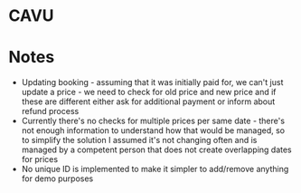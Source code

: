 # CAVU

# Notes
- Updating booking - assuming that it was initially paid for, we can't just update a price - we need to check for old price and new price and if these are different either ask for additional payment or inform about refund process
- Currently there's no checks for multiple prices per same date - there's not enough information to understand how that would be managed, so to simplify the solution I assumed it's not changing often and is managed by a competent person that does not create overlapping dates for prices
- No unique ID is implemented to make it simpler to add/remove anything for demo purposes

